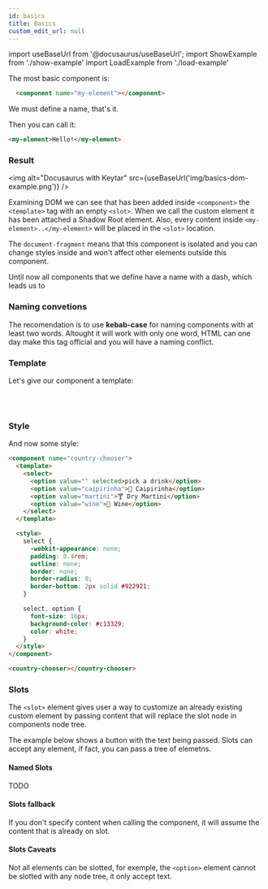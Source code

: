 ```yaml
---
id: basics
title: Basics
custom_edit_url: null
---
```


import useBaseUrl from '@docusaurus/useBaseUrl';
import ShowExample from './show-example'
import LoadExample from './load-example'

The most basic component is:

```html
  <component name="my-element"></component>
```

We must define a name, that's it.

Then you can call it:

```html
<my-element>Hello!</my-element>
```

### Result
<img alt="Docusaurus with Keytar" src={useBaseUrl('img/basics-dom-example.png')} />

Examining DOM we can see that has been added inside `<component>` the `<template>` tag with an empty `<slot>`.
When we call the custom element it has been attached a Shadow Root element. Also, every content inside
`<my-element>..</my-element>` will be placed in the `<slot>` location.

The `document-fragment` means that this component is isolated and you can change styles inside and won't affect other elements outside this component.

Until now all components that we define have a name with a dash, which leads us to

### Naming convetions

The recomendation is to use **kebab-case** for naming components with at least two words.
Altought it will work with only one word, HTML can one day make this tag official and you will have a naming conflict.

### Template

Let's give our component a template:

<ShowExample file="basic-template-example.html" />

<LoadExample file="basic-template-example.html" />

<br /><br />

### Style

And now some style:

```html
<component name="country-chooser">
  <template>
    <select>
      <option value="" selected>pick a drink</option>
      <option value="caipirinha">🍹 Caipirinha</option>
      <option value="martini">🍸 Dry Martini</option>
      <option value="wine">🍷 Wine</option>
    </select>
  </template>

  <style>
    select {
      -webkit-appearance: none;
      padding: 0.4rem;
      outline: none;
      border: none;
      border-radius: 0;
      border-bottom: 2px solid #922921;
    }

    select, option {
      font-size: 16px;
      background-color: #c13329;
      color: white;
    }
  </style>
</component>

<country-chooser></country-chooser>
```

<LoadExample file="basic-template-example-styled.html" />

### Slots

The `<slot>` element gives user a way to customize an already existing custom element
by passing content that will replace the slot node in components node tree.

<ShowExample file="submit-button.html" />

<LoadExample file="submit-button.html" />

The example below shows a button with the text being passed.
Slots can accept any element, if fact, you can pass a tree of elemetns.

#### Named Slots
TODO

#### Slots fallback

If you don't specify content when calling the component, it will assume the content that is already on slot.

<ShowExample file="submit-button-fallback.html" />

<LoadExample file="submit-button-fallback.html" />

#### Slots Caveats

Not all elements can be slotted, for exemple, the `<option>` element cannot be slotted with any node tree,
it only accept text.
